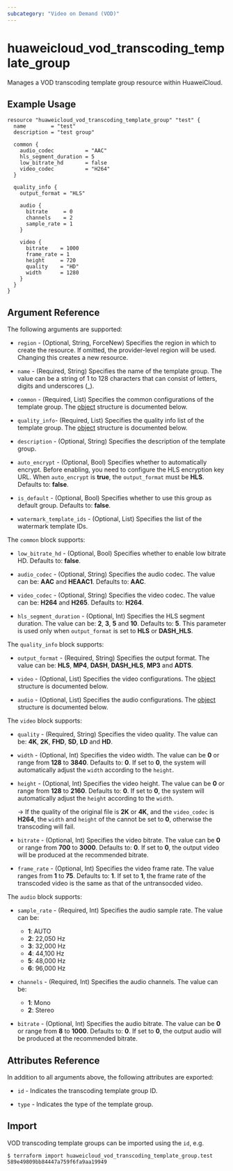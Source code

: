 ```yaml
---
subcategory: "Video on Demand (VOD)"
---
```


# huaweicloud_vod_transcoding_template_group

Manages a VOD transcoding template group resource within HuaweiCloud.

## Example Usage

```hcl
resource "huaweicloud_vod_transcoding_template_group" "test" {
  name        = "test"
  description = "test group"

  common {
    audio_codec          = "AAC"
    hls_segment_duration = 5
    low_bitrate_hd       = false
    video_codec          = "H264"
  }

  quality_info {
    output_format = "HLS"

    audio {
      bitrate     = 0
      channels    = 2
      sample_rate = 1
    }

    video {
      bitrate    = 1000
      frame_rate = 1
      height     = 720
      quality    = "HD"
      width      = 1280
    }
  }
}
```

## Argument Reference

The following arguments are supported:

* `region` - (Optional, String, ForceNew) Specifies the region in which to create the resource. If omitted, the
  provider-level region will be used. Changing this creates a new resource.

* `name` - (Required, String) Specifies the name of the template group. The value can be a string of 1 to 128
  characters that can consist of letters, digits and underscores (_).

* `common` - (Required, List) Specifies the common configurations of the template group.
  The [object](#common_object) structure is documented below.

* `quality_info`- (Required, List) Specifies the quality info list of the template group.
  The [object](#quality_info_object) structure is documented below.

* `description` - (Optional, String) Specifies the description of the template group.

* `auto_encrypt` - (Optional, Bool) Specifies whether to automatically encrypt. Before enabling, you need to configure
  the HLS encryption key URL. When `auto_encrypt` is **true**, the `output_format` must be **HLS**.
  Defaults to: **false**.

* `is_default` - (Optional, Bool) Specifies whether to use this group as default group. Defaults to: **false**.

* `watermark_template_ids` - (Optional, List) Specifies the list of the watermark template IDs.

<a name="common_object"></a>
The `common` block supports:

* `low_bitrate_hd` - (Optional, Bool) Specifies whether to enable low bitrate HD. Defaults to: **false**.

* `audio_codec` - (Optional, String) Specifies the audio codec. The value can be: **AAC** and **HEAAC1**.
  Defaults to: **AAC**.

* `video_codec` - (Optional, String) Specifies the video codec. The value can be: **H264** and **H265**.
  Defaults to: **H264**.

* `hls_segment_duration` - (Optional, Int) Specifies the HLS segment duration. The value can be: **2**, **3**, **5**
  and **10**. Defaults to: **5**. This parameter is used only when `output_format` is set to **HLS** or **DASH_HLS**.

<a name="quality_info_object"></a>
The `quality_info` block supports:

* `output_format` - (Required, String) Specifies the output format. The value can be: **HLS**, **MP4**, **DASH**,
  **DASH_HLS**, **MP3** and **ADTS**.

* `video` - (Optional, List) Specifies the video configurations.
  The [object](#video_object) structure is documented below.

* `audio` - (Optional, List) Specifies the audio configurations.
  The [object](#audio_object) structure is documented below.

<a name="video_object"></a>
The `video` block supports:

* `quality` - (Required, String) Specifies the video quality.
  The value can be: **4K**, **2K**, **FHD**, **SD**, **LD** and **HD**.

* `width` - (Optional, Int) Specifies the video width. The value can be **0** or range from **128** to **3840**.
  Defaults to: **0**. If set to **0**, the system will automatically adjust the `width` according to the `height`.

* `height` - (Optional, Int) Specifies the video height. The value can be **0** or range from **128** to **2160**.
  Defaults to: **0**. If set to **0**, the system will automatically adjust the `height` according to the `width`.

  -> If the quality of the original file is **2K** or **4K**, and the `video_codec` is **H264**, the `width` and
  `height` of the cannot be set to **0**, otherwise the transcoding will fail.

* `bitrate` - (Optional, Int) Specifies the video bitrate. The value can be **0** or range from **700** to **3000**.
  Defaults to: **0**. If set to **0**, the output video will be produced at the recommended bitrate.

* `frame_rate` - (Optional, Int) Specifies the video frame rate. The value ranges from **1** to **75**.
  Defaults to: **1**. If set to **1**, the frame rate of the transcoded video is the same as that of the
  untransocded video.

<a name="audio_object"></a>
The `audio` block supports:

* `sample_rate` - (Required, Int) Specifies the audio sample rate. The value can be:
  + **1**: AUTO
  + **2**: 22,050 Hz
  + **3**: 32,000 Hz
  + **4**: 44,100 Hz
  + **5**: 48,000 Hz
  + **6**: 96,000 Hz
  
* `channels` - (Required, Int) Specifies the audio channels. The value can be:
  + **1**: Mono
  + **2**: Stereo

* `bitrate` - (Optional, Int) Specifies the audio bitrate. The value can be **0** or range from
  **8** to **1000**. Defaults to: **0**. If set to **0**, the output audio will be produced at the recommended bitrate.

## Attributes Reference

In addition to all arguments above, the following attributes are exported:

* `id` - Indicates the transcoding template group ID.

* `type` - Indicates the type of the template group.

## Import

VOD transcoding template groups can be imported using the `id`, e.g.

```
$ terraform import huaweicloud_vod_transcoding_template_group.test 589e49809bb84447a759f6fa9aa19949
```
